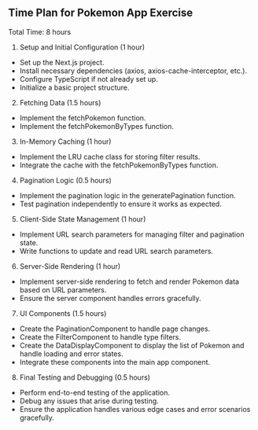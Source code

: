 ## Time Plan for Pokemon App Exercise

Total Time: 8 hours

1. Setup and Initial Configuration (1 hour)

- Set up the Next.js project.
- Install necessary dependencies (axios, axios-cache-interceptor, etc.).
- Configure TypeScript if not already set up.
- Initialize a basic project structure.

2. Fetching Data (1.5 hours)

- Implement the fetchPokemon function.
- Implement the fetchPokemonByTypes function.

3. In-Memory Caching (1 hour)

- Implement the LRU cache class for storing filter results.
- Integrate the cache with the fetchPokemonByTypes function.

4. Pagination Logic (0.5 hours)

- Implement the pagination logic in the generatePagination function.
- Test pagination independently to ensure it works as expected.

5. Client-Side State Management (1 hour)

- Implement URL search parameters for managing filter and pagination state.
- Write functions to update and read URL search parameters.

6. Server-Side Rendering (1 hour)

- Implement server-side rendering to fetch and render Pokemon data based on URL parameters.
- Ensure the server component handles errors gracefully.

7. UI Components (1.5 hours)

- Create the PaginationComponent to handle page changes.
- Create the FilterComponent to handle type filters.
- Create the DataDisplayComponent to display the list of Pokemon and handle loading and error states.
- Integrate these components into the main app component.

8. Final Testing and Debugging (0.5 hours)

- Perform end-to-end testing of the application.
- Debug any issues that arise during testing.
- Ensure the application handles various edge cases and error scenarios gracefully.
